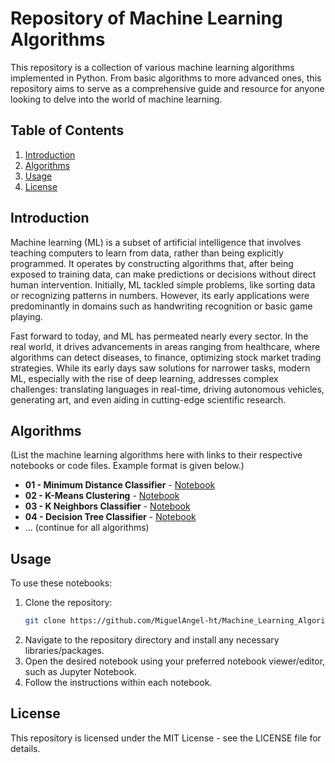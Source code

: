 # Repository of Machine Learning Algorithms

This repository is a collection of various machine learning algorithms implemented in Python. From basic algorithms to more advanced ones, this repository aims to serve as a comprehensive guide and resource for anyone looking to delve into the world of machine learning.

## Table of Contents

1. [Introduction](#introduction)
2. [Algorithms](#algorithms)
3. [Usage](#usage)
4. [License](#license)

## Introduction

 Machine learning (ML) is a subset of artificial intelligence that involves teaching computers to learn from data, rather than being explicitly programmed. It operates by constructing algorithms that, after being exposed to training data, can make predictions or decisions without direct human intervention. Initially, ML tackled simple problems, like sorting data or recognizing patterns in numbers. However, its early applications were predominantly in domains such as handwriting recognition or basic game playing.

Fast forward to today, and ML has permeated nearly every sector. In the real world, it drives advancements in areas ranging from healthcare, where algorithms can detect diseases, to finance, optimizing stock market trading strategies. While its early days saw solutions for narrower tasks, modern ML, especially with the rise of deep learning, addresses complex challenges: translating languages in real-time, driving autonomous vehicles, generating art, and even aiding in cutting-edge scientific research.

## Algorithms

(List the machine learning algorithms here with links to their respective notebooks or code files. Example format is given below.)

- **01 - Minimum Distance Classifier** - [Notebook](https://github.com/MiguelAngel-ht/Machine_Learning_Algorithms-2021/blob/main/01-Minimum-Distance-Classifier/CODE.ipynb)
- **02 - K-Means Clustering** - [Notebook](https://github.com/MiguelAngel-ht/Machine_Learning_Algorithms-2021/blob/main/02-K-Means/CODE.ipynb)
- **03 - K Neighbors Classifier** - [Notebook](https://github.com/MiguelAngel-ht/Machine_Learning_Algorithms-2021/blob/main/03-KNeighbors-Classifier/CODE.ipynb)
- **04 - Decision Tree Classifier** - [Notebook](https://github.com/MiguelAngel-ht/Machine_Learning_Algorithms-2021/blob/main/04-Decision-Tree-Classifier/CODE.ipynb)
- ... (continue for all algorithms)

## Usage

To use these notebooks:

1. Clone the repository: 
   ```bash
   git clone https://github.com/MiguelAngel-ht/Machine_Learning_Algorithms-2021/tree/main
2. Navigate to the repository directory and install any necessary libraries/packages.
3. Open the desired notebook using your preferred notebook viewer/editor, such as Jupyter Notebook.
4. Follow the instructions within each notebook.
   
## License
This repository is licensed under the MIT License - see the LICENSE file for details.
